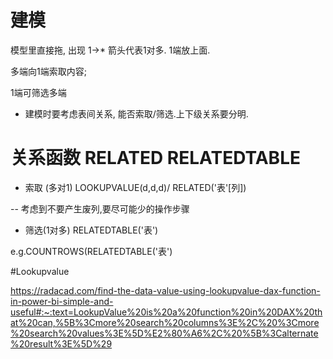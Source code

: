 # 建模

模型里直接拖, 出现 1->* 箭头代表1对多. 1端放上面.

多端向1端索取内容;

1端可筛选多端

- 建模时要考虑表间关系, 能否索取/筛选.上下级关系要分明.

# 关系函数 RELATED RELATEDTABLE

- 索取 (多对1) LOOKUPVALUE(d,d,d)/ RELATED('表'[列])

-- 考虑到不要产生废列,要尽可能少的操作步骤

- 筛选(1对多) RELATEDTABLE('表')

e.g.COUNTROWS(RELATEDTABLE('表')

#Lookupvalue 

https://radacad.com/find-the-data-value-using-lookupvalue-dax-function-in-power-bi-simple-and-useful#:~:text=LookupValue%20is%20a%20function%20in%20DAX%20that%20can,%5B%3Cmore%20search%20columns%3E%2C%20%3Cmore%20search%20values%3E%5D%E2%80%A6%2C%20%5B%3Calternate%20result%3E%5D%29
